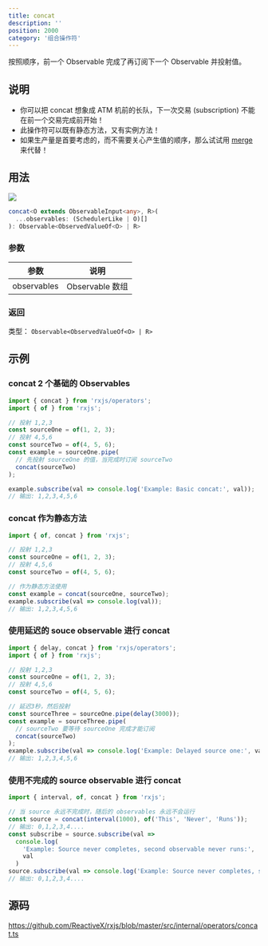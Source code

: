 ```yaml
---
title: concat
description: ''
position: 2000
category: '组合操作符'
---
```


<alert>

按照顺序，前一个 Observable 完成了再订阅下一个 Observable 并投射值。

</alert>

## 说明

- 你可以把 concat 想象成 ATM 机前的长队，下一次交易 (subscription) 不能在前一个交易完成前开始！
- 此操作符可以既有静态方法，又有实例方法！
- 如果生产量是首要考虑的，而不需要关心产生值的顺序，那么试试用 [merge](/combination/merge) 来代替！

## 用法

![](https://rxjs.dev/assets/images/marble-diagrams/concat.png)

```ts
concat<O extends ObservableInput<any>, R>(
  ...observables: (SchedulerLike | O)[]
): Observable<ObservedValueOf<O> | R>
```

### 参数

| 参数        | 说明            |
| ----------- | --------------- |
| observables | Observable 数组 |

### 返回

类型： `Observable<ObservedValueOf<O> | R>`

<adsbygoogle></adsbygoogle>

## 示例

### concat 2 个基础的 Observables

```ts
import { concat } from 'rxjs/operators';
import { of } from 'rxjs';

// 投射 1,2,3
const sourceOne = of(1, 2, 3);
// 投射 4,5,6
const sourceTwo = of(4, 5, 6);
const example = sourceOne.pipe(
  // 先投射 sourceOne 的值，当完成时订阅 sourceTwo
  concat(sourceTwo)
);

example.subscribe(val => console.log('Example: Basic concat:', val));
// 输出: 1,2,3,4,5,6
```

### concat 作为静态方法

```ts
import { of, concat } from 'rxjs';

// 投射 1,2,3
const sourceOne = of(1, 2, 3);
// 投射 4,5,6
const sourceTwo = of(4, 5, 6);

// 作为静态方法使用
const example = concat(sourceOne, sourceTwo);
example.subscribe(val => console.log(val));
// 输出: 1,2,3,4,5,6
```

### 使用延迟的 souce observable 进行 concat

```ts
import { delay, concat } from 'rxjs/operators';
import { of } from 'rxjs';

// 投射 1,2,3
const sourceOne = of(1, 2, 3);
// 投射 4,5,6
const sourceTwo = of(4, 5, 6);

// 延迟3秒，然后投射
const sourceThree = sourceOne.pipe(delay(3000));
const example = sourceThree.pipe(
  // sourceTwo 要等待 sourceOne 完成才能订阅
  concat(sourceTwo)
);
example.subscribe(val => console.log('Example: Delayed source one:', val));
// 输出: 1,2,3,4,5,6
```

### 使用不完成的 source observable 进行 concat

```ts
import { interval, of, concat } from 'rxjs';

// 当 source 永远不完成时，随后的 observables 永远不会运行
const source = concat(interval(1000), of('This', 'Never', 'Runs'));
// 输出: 0,1,2,3,4....
const subscribe = source.subscribe(val =>
  console.log(
    'Example: Source never completes, second observable never runs:',
    val
  )
source.subscribe(val => console.log('Example: Source never completes, second observable never runs:', val));
// 输出: 0,1,2,3,4....
```

## 源码

<https://github.com/ReactiveX/rxjs/blob/master/src/internal/operators/concat.ts>
